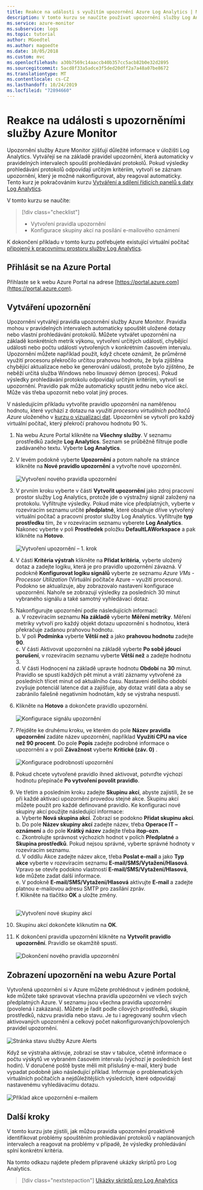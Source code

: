 ```yaml
---
title: Reakce na události s využitím upozornění Azure Log Analytics | Microsoft Docs
description: V tomto kurzu se naučíte používat upozornění služby Log Analytics ke zjišťování důležitých informací o vašem pracovním prostoru nebo k preventivnímu upozorňování na problémy a volání akcí, které se je pokusí opravit.
ms.service: azure-monitor
ms.subservice: logs
ms.topic: tutorial
author: MGoedtel
ms.author: magoedte
ms.date: 10/05/2018
ms.custom: mvc
ms.openlocfilehash: a30b7569c14aaccb40b357cc5acb82b0e32d2895
ms.sourcegitcommit: 5acd8f33a5adce3f5ded20dff2a7a48a07be8672
ms.translationtype: MT
ms.contentlocale: cs-CZ
ms.lasthandoff: 10/24/2019
ms.locfileid: "72894660"
---
```

# <a name="respond-to-events-with-azure-monitor-alerts"></a>Reakce na události s upozorněními služby Azure Monitor
Upozornění služby Azure Monitor zjišťují důležité informace v úložišti Log Analytics. Vytvářejí se na základě pravidel upozornění, která automaticky v pravidelných intervalech spouští prohledávání protokolů. Pokud výsledky prohledávání protokolů odpovídají určitým kritériím, vytvoří se záznam upozornění, který je možné nakonfigurovat, aby reagoval automaticky.  Tento kurz je pokračováním kurzu [Vytváření a sdílení řídicích panelů s daty Log Analytics](tutorial-logs-dashboards.md).   

V tomto kurzu se naučíte:

> [!div class="checklist"]
> * Vytvoření pravidla upozornění
> * Konfigurace skupiny akcí na posílání e-mailového oznámení

K dokončení příkladu v tomto kurzu potřebujete existující virtuální počítač [připojený k pracovnímu prostoru služby Log Analytics](../../azure-monitor/learn/quick-collect-azurevm.md).  

## <a name="sign-in-to-azure-portal"></a>Přihlásit se na Azure Portal
Přihlaste se k webu Azure Portal na adrese [https://portal.azure.com](https://portal.azure.com). 

## <a name="create-alerts"></a>Vytváření upozornění
Upozornění vytvářejí pravidla upozornění služby Azure Monitor. Pravidla mohou v pravidelných intervalech automaticky spouštět uložené dotazy nebo vlastní prohledávání protokolů.  Můžete vytvářet upozornění na základě konkrétních metrik výkonu, vytvoření určitých událostí, chybějící události nebo počtu událostí vytvořených v konkrétním časovém intervalu.  Upozornění můžete například použít, když chcete oznámit, že průměrné využití procesoru překročilo určitou prahovou hodnotu, že byla zjištěna chybějící aktualizace nebo ke generování události, protože bylo zjištěno, že neběží určitá služba Windows nebo linuxový démon (proces).  Pokud výsledky prohledávání protokolu odpovídají určitým kritériím, vytvoří se upozornění. Pravidlo pak může automaticky spustit jednu nebo více akcí. Může vás třeba upozornit nebo volat jiný proces. 

V následujícím příkladu vytvoříte pravidlo upozornění na naměřenou hodnotu, které vychází z dotazu na *využití procesoru virtuálních počítačů Azure* uloženého v [kurzu o vizualizaci dat](tutorial-logs-dashboards.md).  Upozornění se vytvoří pro každý virtuální počítač, který překročí prahovou hodnotu 90 %.  

1. Na webu Azure Portal klikněte na **Všechny služby**. V seznamu prostředků zadejte **Log Analytics**. Seznam se průběžně filtruje podle zadávaného textu. Vyberte **Log Analytics**.
2. V levém podokně vyberte **Upozornění** a potom nahoře na stránce klikněte na **Nové pravidlo upozornění** a vytvořte nové upozornění.<br><br> ![Vytvoření nového pravidla upozornění](./media/tutorial-response/alert-rule-02.png)<br>
3. V prvním kroku vyberte v části **Vytvořit upozornění** jako zdroj pracovní prostor služby Log Analytics, protože jde o výstražný signál založený na protokolu.  Vyfiltrujte výsledky. Pokud máte více předplatných, vyberte v rozevíracím seznamu určité **předplatné**, které obsahuje dříve vytvořený virtuální počítač a pracovní prostor služby Log Analytics.  Vyfiltrujte **typ prostředku** tím, že v rozevíracím seznamu vyberete **Log Analytics**.  Nakonec vyberte v poli **Prostředek** položku **DefaultLAWorkspace** a pak klikněte na **Hotovo**.<br><br> ![Vytvoření upozornění – 1. krok](./media/tutorial-response/alert-rule-03.png)<br>
4. V části **Kritéria výstrah** klikněte na **Přidat kritéria**, vyberte uložený dotaz a zadejte logiku, která je pro pravidlo upozornění závazná.  V podokně **Konfigurovat logiku signálů** vyberte ze seznamu *Azure VMs - Processor Utilization* (Virtuální počítače Azure – využití procesoru).  Podokno se aktualizuje, aby zobrazovalo nastavení konfigurace upozornění.  Nahoře se zobrazují výsledky za posledních 30 minut vybraného signálu a také samotný vyhledávací dotaz.  
5. Nakonfigurujte upozornění podle následujících informací:  
   a. V rozevíracím seznamu **Na základě** vyberte **Měření metriky**.  Měření metriky vytvoří pro každý objekt dotazu upozornění s hodnotou, která překračuje zadanou prahovou hodnotu.  
   b. V poli **Podmínka** vyberte **Větší než** a jako **prahovou hodnotu** zadejte **90**.  
   c. V části Aktivovat upozornění na základě vyberte **Po sobě jdoucí porušení**, v rozevíracím seznamu vyberte **Větší než** a zadejte hodnotu 3.  
   d. V části Hodnocení na základě upravte hodnotu **Období** na **30** minut. Pravidlo se spustí každých pět minut a vrátí záznamy vytvořené za posledních třicet minut od aktuálního času.  Nastavení delšího období zvyšuje potenciál latence dat a zajišťuje, aby dotaz vrátil data a aby se zabránilo falešně negativním hodnotám, kdy se výstraha nespustí.  
6. Klikněte na **Hotovo** a dokončete pravidlo upozornění.<br><br> ![Konfigurace signálu upozornění](./media/tutorial-response/alert-signal-logic-02.png)<br> 
7. Přejděte ke druhému kroku, ve kterém do pole **Název pravidla upozornění** zadáte název upozornění, například **Využití CPU na více než 90 procent**.  Do pole **Popis** zadejte podrobné informace o upozornění a v poli **Závažnost** vyberte **Kritické (záv. 0)** .<br><br> ![Konfigurace podrobností upozornění](./media/tutorial-response/alert-signal-logic-04.png)<br>
8. Pokud chcete vytvořené pravidlo ihned aktivovat, potvrďte výchozí hodnotu přepínače **Po vytvoření povolit pravidlo**.
9. Ve třetím a posledním kroku zadejte **Skupinu akcí**, abyste zajistili, že se při každé aktivaci upozornění provedou stejné akce. Skupinu akcí můžete použít pro každé definované pravidlo.  Ke konfiguraci nové skupiny akcí použijte následující informace:  
   a. Vyberte **Nová skupina akcí**. Zobrazí se podokno **Přidat skupinu akcí**.  
   b. Do pole **Název skupiny akcí** zadejte název, třeba **Operace IT – oznámení** a do pole **Krátký název** zadejte třeba **itop-ozn**.  
   c. Zkontrolujte správnost výchozích hodnot v polích **Předplatné** a **Skupina prostředků**. Pokud nejsou správné, vyberte správné hodnoty v rozevíracím seznamu.   
   d. V oddílu Akce zadejte název akce, třeba **Poslat e-mail** a jako **Typ akce** vyberte v rozevíracím seznamu **E-mail/SMS/Vytažení/Hlasová**. Vpravo se otevře podokno vlastností **E-mail/SMS/Vytažení/Hlasová**, kde můžete zadat další informace.  
   e. V podokně **E-mail/SMS/Vytažení/Hlasová** aktivujte **E-mail** a zadejte platnou e-mailovou adresu SMTP pro zasílání zpráv.  
   f. Klikněte na tlačítko **OK** a uložte změny.<br><br> 

    ![Vytvoření nové skupiny akcí](./media/tutorial-response/action-group-properties-01.png)

10. Skupinu akcí dokončete kliknutím na **OK**. 
11. K dokončení pravidla upozornění klikněte na **Vytvořit pravidlo upozornění**. Pravidlo se okamžitě spustí.<br><br> ![Dokončení nového pravidla upozornění](./media/tutorial-response/alert-rule-01.png)<br> 

## <a name="view-your-alerts-in-azure-portal"></a>Zobrazení upozornění na webu Azure Portal
Vytvořená upozornění si v Azure můžete prohlédnout v jediném podokně, kde můžete také spravovat všechna pravidla upozornění ve všech svých předplatných Azure. V seznamu jsou všechna pravidla upozornění (povolená i zakázaná). Můžete je řadit podle cílových prostředků, skupin prostředků, názvu pravidla nebo stavu. Je tu i agregovaný souhrn všech aktivovaných upozornění a celkový počet nakonfigurovaných/povolených pravidel upozornění.<br><br> ![Stránka stavu služby Azure Alerts](./media/tutorial-response/azure-alerts-02.png)  

Když se výstraha aktivuje, zobrazí se stav v tabulce, včetně informace o počtu výskytů ve vybraném časovém intervalu (výchozí je posledních šest hodin).  V doručené poště byste měli mít příslušný e-mail, který bude vypadat podobně jako následující příklad. Informuje o problematických virtuálních počítačích a nejdůležitějších výsledcích, které odpovídají nastavenému vyhledávacímu dotazu.<br><br> ![Příklad akce upozornění e-mailem](./media/tutorial-response/azure-alert-email-notification-01.png)

## <a name="next-steps"></a>Další kroky
V tomto kurzu jste zjistili, jak můžou pravidla upozornění proaktivně identifikovat problémy spouštěním prohledávání protokolů v naplánovaných intervalech a reagovat na problémy v případě, že výsledky prohledávání splní konkrétní kritéria.

Na tomto odkazu najdete předem připravené ukázky skriptů pro Log Analytics.  

> [!div class="nextstepaction"]
> [Ukázky skriptů pro Log Analytics](../../azure-monitor/platform/powershell-samples.md)
